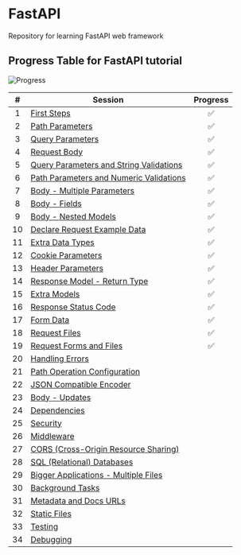 # FastAPI

Repository for learning FastAPI web framework

## Progress Table for FastAPI tutorial

![Progress](https://progress-bar.dev/56/?title=progress)

| #  | Session                                                                                                           | Progress |
|:--:|-------------------------------------------------------------------------------------------------------------------|:--------:|
| 1  | [First Steps](https://fastapi.tiangolo.com/tutorial/first-steps/)                                                 |    ✅     |
| 2  | [Path Parameters](https://fastapi.tiangolo.com/tutorial/path-params/)                                             |    ✅     |
| 3  | [Query Parameters](https://fastapi.tiangolo.com/tutorial/query-params/)                                           |    ✅     |
| 4  | [Request Body](https://fastapi.tiangolo.com/tutorial/body/)                                                       |    ✅     |
| 5  | [Query Parameters and String Validations](https://fastapi.tiangolo.com/tutorial/query-params-str-validations/)    |    ✅     |
| 6  | [Path Parameters and Numeric Validations](https://fastapi.tiangolo.com/tutorial/path-params-numeric-validations/) |    ✅     |
| 7  | [Body - Multiple Parameters](https://fastapi.tiangolo.com/tutorial/body-multiple-params/)                         |    ✅     |
| 8  | [Body - Fields](https://fastapi.tiangolo.com/tutorial/body-fields/)                                               |    ✅     |
| 9  | [Body - Nested Models](https://fastapi.tiangolo.com/tutorial/body-nested-models/)                                 |    ✅     |
| 10 | [Declare Request Example Data](https://fastapi.tiangolo.com/tutorial/schema-extra-example/)                       |    ✅     |
| 11 | [Extra Data Types](https://fastapi.tiangolo.com/tutorial/extra-data-types/)                                       |    ✅     |
| 12 | [Cookie Parameters](https://fastapi.tiangolo.com/tutorial/cookie-params/)                                         |    ✅     |
| 13 | [Header Parameters](https://fastapi.tiangolo.com/tutorial/header-params/)                                         |    ✅     |
| 14 | [Response Model - Return Type](https://fastapi.tiangolo.com/tutorial/response-model/)                             |    ✅     |
| 15 | [Extra Models](https://fastapi.tiangolo.com/tutorial/extra-models/)                                               |    ✅     |
| 16 | [Response Status Code](https://fastapi.tiangolo.com/tutorial/response-status-code/)                               |    ✅     |
| 17 | [Form Data](https://fastapi.tiangolo.com/tutorial/request-forms/)                                                 |    ✅     |
| 18 | [Request Files](https://fastapi.tiangolo.com/tutorial/request-files/)                                             |    ✅     |
| 19 | [Request Forms and Files](https://fastapi.tiangolo.com/tutorial/request-forms-and-files/)                         |    ✅     |
| 20 | [Handling Errors](https://fastapi.tiangolo.com/tutorial/handling-errors/)                                         |          |
| 21 | [Path Operation Configuration](https://fastapi.tiangolo.com/tutorial/path-operation-configuration/)               |          |
| 22 | [JSON Compatible Encoder](https://fastapi.tiangolo.com/tutorial/encoder/)                                         |          |
| 23 | [Body - Updates](https://fastapi.tiangolo.com/tutorial/body-updates/)                                             |          |
| 24 | [Dependencies](https://fastapi.tiangolo.com/tutorial/dependencies/)                                               |          |
| 25 | [Security](https://fastapi.tiangolo.com/tutorial/security/)                                                       |          |
| 26 | [Middleware](https://fastapi.tiangolo.com/tutorial/middleware/)                                                   |          |
| 27 | [CORS (Cross-Origin Resource Sharing)](https://fastapi.tiangolo.com/tutorial/cors/)                               |          |
| 28 | [SQL (Relational) Databases](https://fastapi.tiangolo.com/tutorial/sql-databases/)                                |          |
| 29 | [Bigger Applications - Multiple Files](https://fastapi.tiangolo.com/tutorial/bigger-applications/)                |          |
| 30 | [Background Tasks](https://fastapi.tiangolo.com/tutorial/background-tasks/)                                       |          |
| 31 | [Metadata and Docs URLs](https://fastapi.tiangolo.com/tutorial/metadata/)                                         |          |
| 32 | [Static Files](https://fastapi.tiangolo.com/tutorial/static-files/)                                               |          |
| 33 | [Testing](https://fastapi.tiangolo.com/tutorial/testing/)                                                         |          |
| 34 | [Debugging](https://fastapi.tiangolo.com/tutorial/debugging/)                                                     |          |
